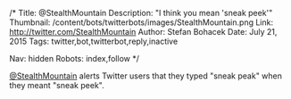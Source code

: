 /*
Title: @StealthMountain
Description: "I think you mean 'sneak peek'"
Thumbnail: /content/bots/twitterbots/images/StealthMountain.png
Link: http://twitter.com/StealthMountain
Author: Stefan Bohacek
Date: July 21, 2015
Tags: twitter,bot,twitterbot,reply,inactive

Nav: hidden
Robots: index,follow
*/

[@StealthMountain](https://twitter.com/StealthMountain) alerts Twitter users that they typed "sneak peak" when they meant "sneak peek".
